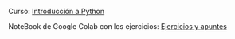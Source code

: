 Curso: <a href="https://omegaup.com/course/Curso-de-Python-FutureLabs/">Introducción a Python<a/>

NoteBook de Google Colab con los ejercicios: <a href="https://drive.google.com/drive/folders/1mDs8vFFvjmgHfC0u90fb1JNItVEI9u3Z?usp=drive_link"> Ejercicios y apuntes<a/>

